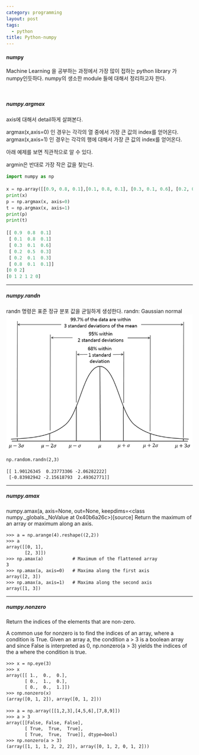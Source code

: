 ```yaml
---
category: programming
layout: post
tags:
  - python
title: Python-numpy
---
```

#### numpy
Machine Learning 을 공부하는 과정에서 가장 많이 접하는 python library 가 numpy인듯하다.
numpy의 생소한 module 들에 대해서 정리하고자 한다.

<br>

##### numpy.argmax
axis에 대해서 detail하게 살펴본다.

argmax(x,axis=0) 인 경우는 각각의 열 중에서 가장 큰 값의 index를 얻어온다.
argmax(x,axis=1) 인 경우는 각각의 행에 대해서 가장 큰 값의 index를 얻어온다.

아래 예제를 보면 직관적으로 알 수 있다.

argmin은 반대로 가장 작은 값을 찾는다.

```python
import numpy as np

x = np.array([[0.9, 0.8, 0.1],[0.1, 0.8, 0.1], [0.3, 0.1, 0.6], [0.2, 0.5, 0.3],[0.2, 0.1, 0.3], [0.8, 0.1, 0.1]])
print(x)
p = np.argmax(x, axis=0)
t = np.argmax(x, axis=1)
print(p)
print(t)

[[ 0.9  0.8  0.1]
 [ 0.1  0.8  0.1]
 [ 0.3  0.1  0.6]
 [ 0.2  0.5  0.3]
 [ 0.2  0.1  0.3]
 [ 0.8  0.1  0.1]]
[0 0 2]
[0 1 2 1 2 0]
```

---

##### numpy.randn
randn 명령은 표준 정규 분포 값을 균일하게 생성한다.
randn: Gaussian normal
![Gaussian Normal](https://github.com/kchhero/kchhero.github.io/blob/master/assets/ext_images/python_images/gaussian_normal.png?raw=true)
```
np.random.randn(2,3)

[[ 1.90126345  0.23773306 -2.06282222]
 [-0.83982942 -2.15618793  2.49362771]]
 ```

---

##### numpy.amax
numpy.amax(a, axis=None, out=None, keepdims=<class numpy._globals._NoValue at 0x40b6a26c>)[source]
Return the maximum of an array or maximum along an axis.
```
>>> a = np.arange(4).reshape((2,2))
>>> a
array([[0, 1],
       [2, 3]])
>>> np.amax(a)           # Maximum of the flattened array
3
>>> np.amax(a, axis=0)   # Maxima along the first axis
array([2, 3])
>>> np.amax(a, axis=1)   # Maxima along the second axis
array([1, 3])
```

---

##### numpy.nonzero
Return the indices of the elements that are non-zero.

A common use for nonzero is to find the indices of an array, where a condition is True. Given an array a, the condition a > 3 is a boolean array and since False is interpreted as 0, np.nonzero(a > 3) yields the indices of the a where the condition is true.
```
>>> x = np.eye(3)
>>> x
array([[ 1.,  0.,  0.],
       [ 0.,  1.,  0.],
       [ 0.,  0.,  1.]])
>>> np.nonzero(x)
(array([0, 1, 2]), array([0, 1, 2]))

>>> a = np.array([[1,2,3],[4,5,6],[7,8,9]])
>>> a > 3
array([[False, False, False],
       [ True,  True,  True],
       [ True,  True,  True]], dtype=bool)
>>> np.nonzero(a > 3)
(array([1, 1, 1, 2, 2, 2]), array([0, 1, 2, 0, 1, 2]))
```